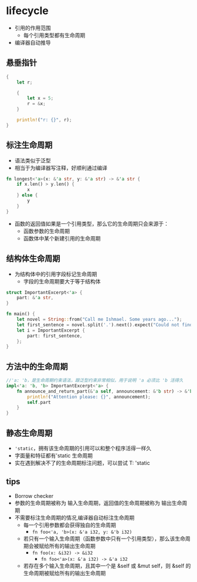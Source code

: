 
# lifecycle

+ 引用的作用范围
    + 每个引用类型都有生命周期
+ 编译器自动推导

## 悬垂指针


```rust
{
    let r;

    {
        let x = 5;
        r = &x;
    }

    println!("r: {}", r);
}

```

## 标注生命周期
+ 语法类似于泛型
+ 相当于为编译器写注释，好顺利通过编译
```rust
fn longest<'a>(x: &'a str, y: &'a str) -> &'a str {
    if x.len() > y.len() {
        x
    } else {
        y
    }
}

```
+ 函数的返回值如果是一个引用类型，那么它的生命周期只会来源于：
    + 函数参数的生命周期
    + 函数体中某个新建引用的生命周期


## 结构体生命周期
+ 为结构体中的引用字段标记生命周期
    + 字段的生命周期要大于等于结构体
```rust
struct ImportantExcerpt<'a> {
    part: &'a str,
}

fn main() {
    let novel = String::from("Call me Ishmael. Some years ago...");
    let first_sentence = novel.split('.').next().expect("Could not find a '.'");
    let i = ImportantExcerpt {
        part: first_sentence,
    };
}
```

## 方法中的生命周期
```rust
//'a: 'b，是生命周期约束语法，跟泛型约束非常相似，用于说明 'a 必须比 'b 活得久
impl<'a: 'b, 'b> ImportantExcerpt<'a> {
    fn announce_and_return_part(&'a self, announcement: &'b str) -> &'b str {
        println!("Attention please: {}", announcement);
        self.part
    }
}

```

## 静态生命周期
+ `'static`，拥有该生命周期的引用可以和整个程序活得一样久
+ 字面量和特征都有'static 生命周期
+ 实在遇到解决不了的生命周期标注问题，可以尝试 T: 'static

## tips
+ Borrow checker
+ 参数的生命周期被称为 输入生命周期，返回值的生命周期被称为 输出生命周期
+ 不需要标注生命周期的情况,编译器自动标注生命周期
    + 每一个引用参数都会获得独自的生命周期
        + `fn foo<'a, 'b>(x: &'a i32, y: &'b i32)`
    + 若只有一个输入生命周期（函数参数中只有一个引用类型），那么该生命周期会被赋给所有的输出生命周期
        + `fn foo(x: &i32) -> &i32`
            + `fn foo<'a>(x: &'a i32) -> &'a i32`
    + 若存在多个输入生命周期，且其中一个是 &self 或 &mut self，则 &self 的生命周期被赋给所有的输出生命周期
